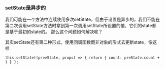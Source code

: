 
### setState是异步的

我们可能在一个方法中连续使用多次setState，但由于设置是异步的，我们不能在第二次调用setState方法时拿到第一次调用setState所设置的值，它们的state都是基于最初的state的。
那么这个问题如何解决呢？

其实setState还有第二种形式，使用回调函数而非对象的形式去更新state，像这样

`
this.setState((prevState, props) => {
  return {
    count: preState.count + 1
  }
};
`
